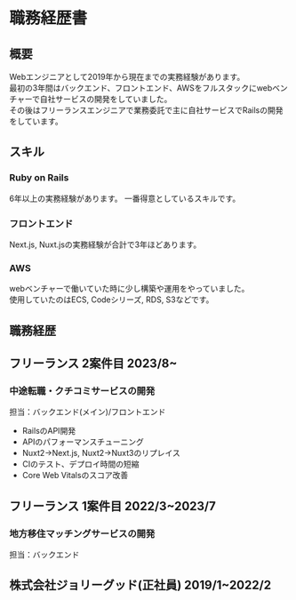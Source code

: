 # 職務経歴書

## 概要
Webエンジニアとして2019年から現在までの実務経験があります。  
最初の3年間はバックエンド、フロントエンド、AWSをフルスタックにwebベンチャーで自社サービスの開発をしていました。  
その後はフリーランスエンジニアで業務委託で主に自社サービスでRailsの開発をしています。  

## スキル
### Ruby on Rails
6年以上の実務経験があります。
一番得意としているスキルです。

### フロントエンド
Next.js, Nuxt.jsの実務経験が合計で3年ほどあります。

### AWS
webベンチャーで働いていた時に少し構築や運用をやっていました。  
使用していたのはECS, Codeシリーズ, RDS, S3などです。

## 職務経歴
## フリーランス 2案件目 2023/8~
### 中途転職・クチコミサービスの開発
担当：バックエンド(メイン)/フロントエンド
- RailsのAPI開発
- APIのパフォーマンスチューニング
- Nuxt2→Next.js, Nuxt2→Nuxt3のリプレイス
- CIのテスト、デプロイ時間の短縮
- Core Web Vitalsのスコア改善

## フリーランス 1案件目 2022/3~2023/7
### 地方移住マッチングサービスの開発
担当：バックエンド


## 株式会社ジョリーグッド(正社員) 2019/1~2022/2
